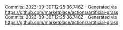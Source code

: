 Commits: 2023-09-30T12:25:36.746Z - Generated via https://github.com/marketplace/actions/artificial-grass
<br>
Commits: 2023-09-30T12:25:36.746Z - Generated via https://github.com/marketplace/actions/artificial-grass
<br>
